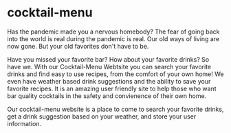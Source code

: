 # cocktail-menu

Has the pandemic made you a nervous homebody?
The fear of going back into the world is real during the pandemic is real.
Our old ways of living are now gone.
But your old favorites don't have to be.

Have you missed your favorite bar? How about your favorite drinks?
So have we.
With our Cocktail-Menu Webtsite you can search your favorite drinks and find easy to use recipes, from the comfort of your own home!
We even have weather based drink suggestions and the ability to save your favorite recipes. 
It is an amazing user friendly site to help those who want bar quality cocktails in the safety and convienence of their own home.

Our cocktail-menu website is a place to come to search your favorite drinks, get a drink suggestion based on your weather, and store your user information. 